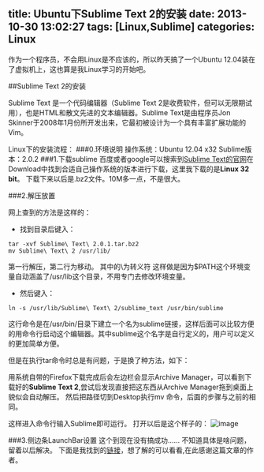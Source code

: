 title: Ubuntu下Sublime Text 2的安装
date: 2013-10-30 13:02:27
tags: [Linux,Sublime]
categories: Linux
---
作为一个程序员，不会用Linux是不应该的，所以昨天搞了一个Ubuntu 12.04装在了虚拟机上，这也算是我Linux学习的开始吧。

##Sublime Text 2的安装

Sublime Text 是一个代码编辑器（Sublime Text 2是收费软件，但可以无限期试用），也是HTML和散文先进的文本编辑器。Sublime Text是由程序员Jon Skinner于2008年1月份所开发出来，它最初被设计为一个具有丰富扩展功能的Vim。

Linux下的安装流程：
###0.环境说明
	操作系统：Ubuntu 12.04 x32
	Sublime版本：2.0.2
###1.下载sublime
百度或者google可以搜索到[Sublime Text的官网][1]在Download中找到合适自己操作系统的版本进行下载，这里我下载的是**Linux 32 bit**。
下载下来以后是.bz2文件。10M多一点，不是很大。
	
###2.解压放置

网上查到的方法是这样的：

* 找到目录后键入：
```
tar -xvf Sublime\ Text\ 2.0.1.tar.bz2
mv Sublime\ Text\ 2 /usr/lib/
```
第一行解压，第二行为移动。
其中的\为转义符
这样做是因为$PATH这个环境变量自动涵盖了/usr/lib这个目录，不用专门去修改环境变量。

* 然后键入：
```
ln -s /usr/lib/Sublime\ Text\ 2/sublime_text /usr/bin/sublime
```
这行命令是在/usr/bin/目录下建立一个名为sublime链接，这样后面可以比较方便的用命令行启动这个编辑器。其中sublime这个名字是自行定义的，用户可以定义的更加简单方便。

但是在执行tar命令时总是有问题，于是换了种方法，如下：

用系统自带的Firefox下载完成后会左边栏会显示Archive Manager，可以看到下载好的**Sublime Text 2**,尝试后发现直接把这东西从Archive Manager拖到桌面上貌似会自动解压。
然后把路径切到Desktop执行mv 命令，后面的步骤与之前的相同。

这样进入命令行输入Sublime即可运行。
打开以后是这个样子的：
![image](http://d.pr/i/s1jE.jpg)

###3.侧边条LaunchBar设置
这个到现在没有搞成功……
不知道具体是啥问题，留着以后解决。
下面是我找到的[链接][2]，想了解的可以看看,在此感谢这篇文章的作者。
	
[1]:http://www.sublimetext.com/
[2]:http://www.linuxidc.com/Linux/2013-01/77623.htm